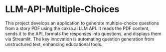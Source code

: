 # LLM-API-Multiple-Choices
This project develops an application to generate multiple-choice questions from a story PDF using the cakra.ai LLM API. It reads the PDF content, sends it to the API, formats the responses into questions, and displays them via Streamlit. The key innovation is automating question generation from unstructured text, enhancing educational tools.
